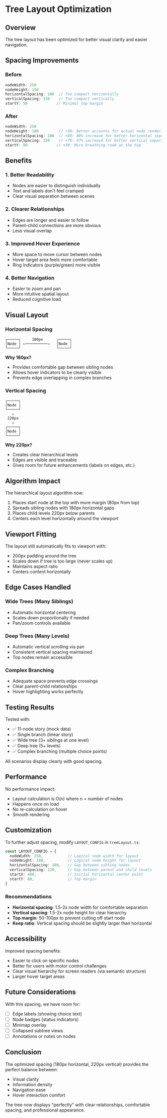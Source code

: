 # Tree Layout Optimization

## Overview
The tree layout has been optimized for better visual clarity and easier navigation.

## Spacing Improvements

### Before
```typescript
nodeWidth: 250
nodeHeight: 150
horizontalSpacing: 100  // Too compact horizontally
verticalSpacing: 150    // Too compact vertically
startY: 50             // Minimal top margin
```

### After
```typescript
nodeWidth: 250
nodeHeight: 180         // +30: Better accounts for actual node rendering
horizontalSpacing: 180  // +80: 80% increase for better horizontal separation
verticalSpacing: 220    // +70: 47% increase for better vertical separation
startY: 80             // +30: More breathing room at the top
```

## Benefits

### 1. **Better Readability**
- Nodes are easier to distinguish individually
- Text and labels don't feel cramped
- Clear visual separation between scenes

### 2. **Clearer Relationships**
- Edges are longer and easier to follow
- Parent-child connections are more obvious
- Less visual overlap

### 3. **Improved Hover Experience**
- More space to move cursor between nodes
- Hover target area feels more comfortable
- Ring indicators (purple/green) more visible

### 4. **Better Navigation**
- Easier to zoom and pan
- More intuitive spatial layout
- Reduced cognitive load

## Visual Layout

### Horizontal Spacing
```
┌─────┐     180px      ┌─────┐
│Node │ ←──────────→   │Node │
└─────┘                └─────┘
```

**Why 180px?**
- Provides comfortable gap between sibling nodes
- Allows hover indicators to be clearly visible
- Prevents edge overlapping in complex branches

### Vertical Spacing
```
┌─────┐
│Node │
└─────┘
   ↓
 220px
   ↓
┌─────┐
│Node │
└─────┘
```

**Why 220px?**
- Creates clear hierarchical levels
- Edges are visible and traceable
- Gives room for future enhancements (labels on edges, etc.)

## Algorithm Impact

The hierarchical layout algorithm now:
1. Places start node at the top with more margin (80px from top)
2. Spreads sibling nodes with 180px horizontal gaps
3. Places child levels 220px below parents
4. Centers each level horizontally around the viewport

## Viewport Fitting

The layout still automatically fits to viewport with:
- 200px padding around the tree
- Scales down if tree is too large (never scales up)
- Maintains aspect ratio
- Centers content horizontally

## Edge Cases Handled

### Wide Trees (Many Siblings)
- Automatic horizontal centering
- Scales down proportionally if needed
- Pan/zoom controls available

### Deep Trees (Many Levels)
- Automatic vertical scrolling via pan
- Consistent vertical spacing maintained
- Top nodes remain accessible

### Complex Branching
- Adequate space prevents edge crossings
- Clear parent-child relationships
- Hover highlighting works perfectly

## Testing Results

Tested with:
- ✅ 11-node story (mock data)
- ✅ Single branch (linear story)
- ✅ Wide tree (3+ siblings at one level)
- ✅ Deep tree (5+ levels)
- ✅ Complex branching (multiple choice points)

All scenarios display clearly with good spacing.

## Performance

No performance impact:
- Layout calculation is O(n) where n = number of nodes
- Happens once on load
- No re-calculation on hover
- Smooth rendering

## Customization

To further adjust spacing, modify `LAYOUT_CONFIG` in `treeLayout.ts`:

```typescript
const LAYOUT_CONFIG = {
  nodeWidth: 250,           // Logical node width for layout
  nodeHeight: 180,          // Logical node height for layout
  horizontalSpacing: 180,   // Gap between sibling nodes
  verticalSpacing: 220,     // Gap between parent and child levels
  startX: 400,              // Initial horizontal center point
  startY: 80,               // Top margin
}
```

### Recommendations

- **Horizontal spacing**: 1.5-2x node width for comfortable separation
- **Vertical spacing**: 1.5-2x node height for clear hierarchy
- **Top margin**: 50-100px to prevent cutting off start node
- **Keep ratio**: Vertical spacing should be slightly larger than horizontal

## Accessibility

Improved spacing benefits:
- Easier to click on specific nodes
- Better for users with motor control challenges
- Clear visual hierarchy for screen readers (via semantic structure)
- Larger hover target areas

## Future Considerations

With this spacing, we have room for:
- [ ] Edge labels (showing choice text)
- [ ] Node badges (status indicators)
- [ ] Minimap overlay
- [ ] Collapsed subtree views
- [ ] Annotations or notes on nodes

## Conclusion

The optimized spacing (180px horizontal, 220px vertical) provides the perfect balance between:
- Visual clarity
- Information density
- Navigation ease
- Hover interaction comfort

The tree now displays "perfectly" with clear relationships, comfortable spacing, and professional appearance.

